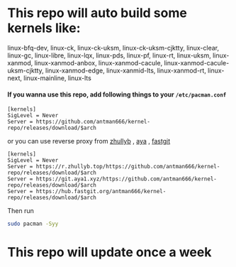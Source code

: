 # This repo will auto build some kernels like:

linux-bfq-dev, linux-ck, linux-ck-uksm, linux-ck-uksm-cjktty, linux-clear, linux-gc, linux-libre, linux-lqx, linux-pds, linux-pf, linux-rt, linux-uksm, linux-xanmod, linux-xanmod-anbox, linux-xanmod-cacule, linux-xanmod-cacule-uksm-cjktty, linux-xanmod-edge, linux-xanmid-lts, linux-xanmod-rt, linux-next, linux-mainline, linux-lts

#### If you wanna use this repo, add following things to your `/etc/pacman.conf`

```
[kernels]
SigLevel = Never
Server = https://github.com/antman666/kernel-repo/releases/download/$arch
```

or you can use reverse proxy from [zhullyb](https://zhullyb.top) , [aya](https://github.com/Brx86) , [fastgit](https://fastgit.org)

```
[kernels]
SigLevel = Never
Server = https://r.zhullyb.top/https://github.com/antman666/kernel-repo/releases/download/$arch
Server = https://git.aya1.xyz/https://github.com/antman666/kernel-repo/releases/download/$arch
Server = https://hub.fastgit.org/antman666/kernel-repo/releases/download/$arch
```

Then run

```bash
sudo pacman -Syy
```

# This repo will update once a week
